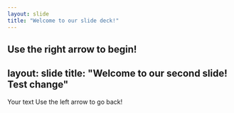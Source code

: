 ```yaml
---
layout: slide
title: "Welcome to our slide deck!"
---
```


Use the right arrow to begin!
---
layout: slide
title: "Welcome to our second slide! Test change"
---
Your text
Use the left arrow to go back!